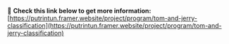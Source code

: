 📎 **Check this link below to get more information:**  
[https://putrintun.framer.website/project/program/tom-and-jerry-classification](https://putrintun.framer.website/project/program/tom-and-jerry-classification)
